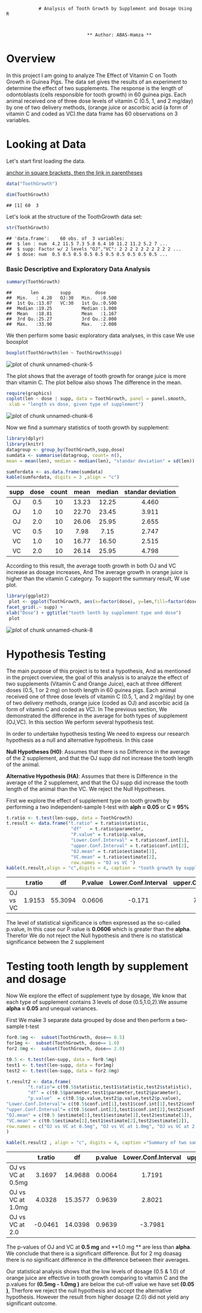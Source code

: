 
                # Analysis of Tooth Growth by Supplement and Dosage Using R


                                     
                                  ** Author: ABAS-Hamza **                                  
      
      


      
      
      
      
      
# Overview

In this project I am going to analyze The Effect of Vitamin C on Tooth Growth in Guinea Pigs. The data set gives the results of an experiment to determine the effect of two supplements. The response is the length of odontoblasts (cells responsible for tooth growth) in 60 guinea pigs. Each animal received one of three dose levels of vitamin C (0.5, 1, and 2 mg/day) by one of two delivery methods, (orange juice or ascorbic acid (a form of vitamin C and coded as VC).the data frame has 60 observations on 3 variables.


# Looking at Data
Let's start first loading the data.

[anchor in square brackets, then the link
in parentheses](#anchor)


```r
data("ToothGrowth")
```


```r
dim(ToothGrowth)
```

```
## [1] 60  3
```

Let's look at the structure of the ToothGrowth data set:




```r
str(ToothGrowth)
```

```
## 'data.frame':	60 obs. of  3 variables:
##  $ len : num  4.2 11.5 7.3 5.8 6.4 10 11.2 11.2 5.2 7 ...
##  $ supp: Factor w/ 2 levels "OJ","VC": 2 2 2 2 2 2 2 2 2 2 ...
##  $ dose: num  0.5 0.5 0.5 0.5 0.5 0.5 0.5 0.5 0.5 0.5 ...
```

### Basic Descriptive and Exploratory Data Analysis



```r
summary(ToothGrowth)
```

```
##       len        supp         dose      
##  Min.   : 4.20   OJ:30   Min.   :0.500  
##  1st Qu.:13.07   VC:30   1st Qu.:0.500  
##  Median :19.25           Median :1.000  
##  Mean   :18.81           Mean   :1.167  
##  3rd Qu.:25.27           3rd Qu.:2.000  
##  Max.   :33.90           Max.   :2.000
```

We then perform some basic exploratory data analyses, in this case We use booxplot



```r
boxplot(ToothGrowth$len ~ ToothGrowth$supp)
```

![plot of chunk unnamed-chunk-5](figure/unnamed-chunk-5-1.png)

The plot shows that the average of tooth growth for orange juice is more than vitamin C. The plot bellow also shows The difference in the mean.




```r
require(graphics)
coplot(len ~ dose | supp, data = ToothGrowth, panel = panel.smooth,
 xlab = "length vs dose, given type of supplement")
```

![plot of chunk unnamed-chunk-6](figure/unnamed-chunk-6-1.png)

Now we find a summary statistics of tooth growth by supplement:




```r
library(dplyr)
library(knitr)
datagroup <- group_by(ToothGrowth,supp,dose)
sumdata <- summarise(datagroup, count= n(), 
mean = mean(len), median = median(len), "standar deviation" = sd(len))

sumfordata <- as.data.frame(sumdata)
kable(sumfordata, digits = 3 ,align = "c")
```



| supp | dose | count | mean  | median | standar deviation |
|:----:|:----:|:-----:|:-----:|:------:|:-----------------:|
|  OJ  | 0.5  |  10   | 13.23 | 12.25  |       4.460       |
|  OJ  | 1.0  |  10   | 22.70 | 23.45  |       3.911       |
|  OJ  | 2.0  |  10   | 26.06 | 25.95  |       2.655       |
|  VC  | 0.5  |  10   | 7.98  |  7.15  |       2.747       |
|  VC  | 1.0  |  10   | 16.77 | 16.50  |       2.515       |
|  VC  | 2.0  |  10   | 26.14 | 25.95  |       4.798       |

According to this result, the average tooth growth in both OJ and VC increase as dosage increases, And The average growth in orange juice is higher than the vitamin C category. To support the summary result, W use plot.






```r
library(ggplot2)
 plot <- ggplot(ToothGrowth, aes(x=factor(dose), y=len,fill=factor(dose))) + geom_boxplot() + 
facet_grid(.~ supp) + 
xlab("Dose") + ggtitle("tooth lenth by supplement type and dose")
 plot
```

![plot of chunk unnamed-chunk-8](figure/unnamed-chunk-8-1.png)


# Hypothesis Testing 

The main purpose of this project is to test a hypothesis, And as mentioned in the project overview, the goal of this analysis is to analyze the effect of two supplements (Vitamin C and Orange Juice), each at three different doses (0.5, 1 or 2 mg) on tooth length in 60 guinea pigs. Each animal received one of three dose
levels of vitamin C (0.5, 1, and 2 mg/day) by one of two delivery methods, orange juice (coded as OJ) and ascorbic acid (a
form of vitamin C and coded as VC). In The previous section, We demonstrated the difference in the average for both types of supplement (OJ,VC). In this section We perform several hypothesis test. 

In order to undertake hypothesis testing We need to express our research hypothesis as a null and alternative hypothesis. In this case

**Null Hypotheses (H0)**: Assumes that there is no Difference in the average of the 2 supplement, and that the OJ supp did not increase the tooth length of the animal.    

**Alternative Hypothesis (HA)**: Assumes that there is Difference in the average of the 2 supplement, and that the OJ supp did increase the tooth length of the animal than the VC. We reject the Null Hypotheses.


First we explore the effect of supplement type on tooth growth by performing a two independent-sample t-test with **alph = 0.05** or **C = 95%**


```r
t.ratio <- t.test(len~supp, data = ToothGrowth)
t.result <- data.frame("t.ratio" = t.ratio$statistic,
                        "df"   = t.ratio$parameter,
                        "P.value" = t.ratio$p.value,
                        "Lower.Conf.Interval" = t.ratio$conf.int[1],
                        "upper.Conf.Interval" = t.ratio$conf.int[2],
                        "OJ.mean" = t.ratio$estimate[1],
                        "VC.mean" = t.ratio$estimate[2],
                        row.names = "OJ vs VC ")
kable(t.result,align = "c",digits = 4, caption = "tooth growth by supplement")
```



|         | t.ratio |   df    | P.value | Lower.Conf.Interval | upper.Conf.Interval | OJ.mean | VC.mean |
|:--------|:-------:|:-------:|:-------:|:-------------------:|:-------------------:|:-------:|:-------:|
|OJ vs VC | 1.9153  | 55.3094 | 0.0606  |       -0.171        |        7.571        | 20.6633 | 16.9633 |

The level of statistical significance is often expressed as the so-called p.value, In this case our P.value is **0.0606** which is greater than the **alpha**. Therefor We do not reject the Null hypothesis and there is no statistical significance between the 2 supplement




# Testing tooth length by supplement and dosage

Now We explore the effect of supplement type by dosage, We know that each type of supplement contains 3 levels of dose (0.5,1.0,2).We assume **alpha = 0.05** and unequal variances.  

First We make 3 separate data grouped by dose and then perform a two-sample t-test 


```r
for0.5mg <-  subset(ToothGrowth, dose== 0.5)
for1mg <-  subset(ToothGrowth, dose== 1.0)
for2.0mg <-  subset(ToothGrowth, dose== 2.0)

t0.5 <- t.test(len~supp, data = for0.5mg)
test1 <- t.test(len~supp, data = for1mg)
test2 <- t.test(len~supp, data = for2.0mg)

t.result2 <- data.frame(
        "t.ratio"= c(t0.5$statistic,test1$statistic,test2$statistic),
        "df" = c(t0.5$parameter,test1$parameter,test2$parameter),
        "p.value"  = c(t0.5$p.value,test2$p.value,test2$p.value),
"Lower.Conf.Interval"= c(t0.5$conf.int[1],test1$conf.int[1],test2$conf.int[1]),
"upper.Conf.Interval"= c(t0.5$conf.int[2],test1$conf.int[2],test2$conf.int[2]),
"OJ.mean" = c(t0.5 $estimate[1],test1$estimate[1],test2$estimate[1]),
"VC.mean" = c(t0.5$estimate[2],test1$estimate[2],test2$estimate[2]),
row.names = c("OJ vs VC at 0.5mg", "OJ vs VC at 1.0mg", "OJ vs VC at 2.0")
)

kable(t.result2 , align = "c", digits = 4, caption ="Summary of two sample t-test for tooth growth by supplement and dosage")
```



|                  | t.ratio |   df    | p.value | Lower.Conf.Interval | upper.Conf.Interval | OJ.mean | VC.mean |
|:-----------------|:-------:|:-------:|:-------:|:-------------------:|:-------------------:|:-------:|:-------:|
|OJ vs VC at 0.5mg | 3.1697  | 14.9688 | 0.0064  |       1.7191        |       8.7809        |  13.23  |  7.98   |
|OJ vs VC at 1.0mg | 4.0328  | 15.3577 | 0.9639  |       2.8021        |       9.0579        |  22.70  |  16.77  |
|OJ vs VC at 2.0   | -0.0461 | 14.0398 | 0.9639  |       -3.7981       |       3.6381        |  26.06  |  26.14  |



The p-values of OJ and VC at **0.5 mg** and **1.0 mg ** are less than **alpha**. We conclude that there is a significant difference. But for 2 mg doasag there is no significant difference in the difference between their averages.

Our statistical analysis shows that the low levels of dosage (0.5 & 1.0) of orange juice are effective in tooth growth comparing to vitamin C and the p.values for **(0.5mg - 1.0mg )** are below the cut-off value we have set **(0.05 )**, Therfore we reject the null hypothesis and accept the alternative hypothesis. However the result from higher dosage (2.0) did not yield any significant outcome. 
